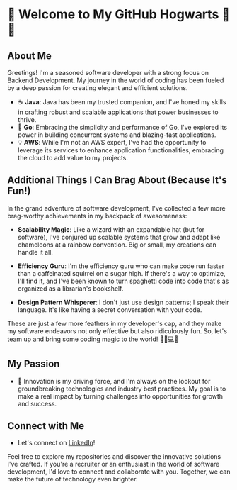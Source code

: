 # 🏰 Welcome to My GitHub Hogwarts 🦉🔮


## About Me
Greetings! I'm a seasoned software developer with a strong focus on Backend Development. My journey in the world of coding has been fueled by a deep passion for creating elegant and efficient solutions.


- ☕️ **Java**: Java has been my trusted companion, and I've honed my skills in crafting robust and scalable applications that power businesses to thrive.
- 🐹 **Go**: Embracing the simplicity and performance of Go, I've explored its power in building concurrent systems and blazing-fast applications.
- 💡 **AWS**: While I'm not an AWS expert, I've had the opportunity to leverage its services to enhance application functionalities, embracing the cloud to add value to my projects.

## Additional Things I Can Brag About (Because It's Fun!)

In the grand adventure of software development, I've collected a few more brag-worthy achievements in my backpack of awesomeness:

- **Scalability Magic**: Like a wizard with an expandable hat (but for software), I've conjured up scalable systems that grow and adapt like chameleons at a rainbow convention. Big or small, my creations can handle it all.

- **Efficiency Guru**: I'm the efficiency guru who can make code run faster than a caffeinated squirrel on a sugar high. If there's a way to optimize, I'll find it, and I've been known to turn spaghetti code into code that's as organized as a librarian's bookshelf.

- **Design Pattern Whisperer**: I don't just use design patterns; I speak their language. It's like having a secret conversation with your code. 

These are just a few more feathers in my developer's cap, and they make my software endeavors not only effective but also ridiculously fun. So, let's team up and bring some coding magic to the world! 🧙‍♂️💻🎩

## My Passion
- 🚀 Innovation is my driving force, and I'm always on the lookout for groundbreaking technologies and industry best practices. My goal is to make a real impact by turning challenges into opportunities for growth and success.

## Connect with Me
- Let's connect on [LinkedIn](https://www.linkedin.com/in/vatsuvaksi/)!

Feel free to explore my repositories and discover the innovative solutions I've crafted. If you're a recruiter or an enthusiast in the world of software development, I'd love to connect and collaborate with you. Together, we can make the future of technology even brighter.






